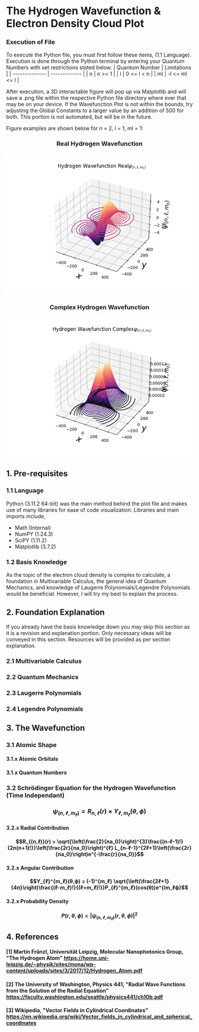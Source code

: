 # The Hydrogen Wavefunction & Electron Density Cloud Plot

### Execution of File
To execute the Python file, you must first follow these items, (1.1 Language). Execution is done through the Python terminal by entering your Quantum Numbers with set restrictions stated below.
| Quantum Number | Limitations   |
| -------------- | ------------- |
| n              | n >= 1        |
| l              | 0 <= l < n    |
| ml             | -l <= ml <= l |

After execution, a 3D interactable figure will pop up via Matplotlib and will save a .png file within the respective Python file directory where ever that may be on your device. If the Wavefunction Plot is not within the bounds, try adjusting the Global Constants to a larger value by an addition of 500 for both. This portion is not automated, but will be in the future.

Figure examples are shown below for n = 2, l = 1, ml = 1:

<div align="center">
  <h3> Real Hydrogen Wavefunction </h3>
  <img src="Example_211_Real.png" />
  
  <h3> Complex Hydrogen Wavefunction </h3>
  <img src="Example_211_Complex.png" />
</div>

## 1. Pre-requisites

### 1.1 Language
Python (3.11.2 64-bit) was the main method behind the plot file and makes use of many libraries for ease of code visualization. Libraries and main imports include,

* Math (Internal)
* NumPY (1.24.3)
* SciPY (1.11.2)
* Matplotlib (3.7.2)

### 1.2 Basis Knowledge
As the topic of the electron cloud density is complex to calculate, a foundation in Multivariable Calculus, the general idea of Quantum Mechanics, and knowledge of Laugerre Polynomials/Legendre Polynomials would be beneficial. However, I will try my best to explain the process.


## 2. Foundation Explanation
If you already have the basis knowledge down you may skip this section as it is a revision and explanation portion. Only necessary ideas will be conveyed in this section. Resources will be provided as per section explanation.

### 2.1 Multivariable Calculus 



### 2.2 Quantum Mechanics 



### 2.3 Laugerre Polynomials 



### 2.4 Legendre Polynomials 



## 3. The Wavefunction 



### 3.1 Atomic Shape



#### 3.1.x Atomic Orbitals



#### 3.1.x Quantum Numbers



### 3.2 Schrödinger Equation for the Hydrogen Wavefunction (Time Independant)

### $$\psi_{(n,ℓ,m_ℓ)} = R_{n,ℓ}(r)\times Y_{ℓ,m_ℓ}(\theta,\phi)$$

#### 3.2.x Radial Contribution

#### $$R_{(n,ℓ)}(r) = \sqrt{\left(\frac{2}{na_0}\right)^{3}\frac{(n-ℓ-1)!}{2n(n+1)!}}\left(\frac{2r}{na_0}\right)^{ℓ} L_{n-ℓ-1}^{2ℓ+1}\left(\frac{2r}{na_0}\right)e^{-\frac{r}{na_0}}$$

#### 3.2.x Angular Contribution 

#### $$Y_{ℓ}^{m_ℓ}(θ,ϕ) = (-1)^{m_ℓ} \sqrt{\left(\frac{2ℓ+1}{4π}\right)\frac{(ℓ-m_ℓ)!}{(ℓ+m_ℓ)!}}P_{ℓ}^{m_ℓ}(cos(θ))e^{im_ℓϕ}$$

#### 3.2.x Probability Density

#### $$P(r,\theta,\phi) = |\psi_{(n,ℓ,m_ℓ)}(r,\theta,\phi)|^2$$

## 4. References
#### [1] Martin Fränzl, Universität Leipzig, Molecular Nanophotonics Group, "The Hydrogen Atom" https://home.uni-leipzig.de/~physik/sites/mona/wp-content/uploads/sites/3/2017/12/Hydrogen_Atom.pdf
#### [2] The University of Washington, Physics 441, "Radial Wave Functions from the Solution of the Radial Equation" https://faculty.washington.edu/seattle/physics441/ch10b.pdf
#### [3] Wikipedia, "Vector Fields in Cylindrical Coordinates" https://en.wikipedia.org/wiki/Vector_fields_in_cylindrical_and_spherical_coordinates
